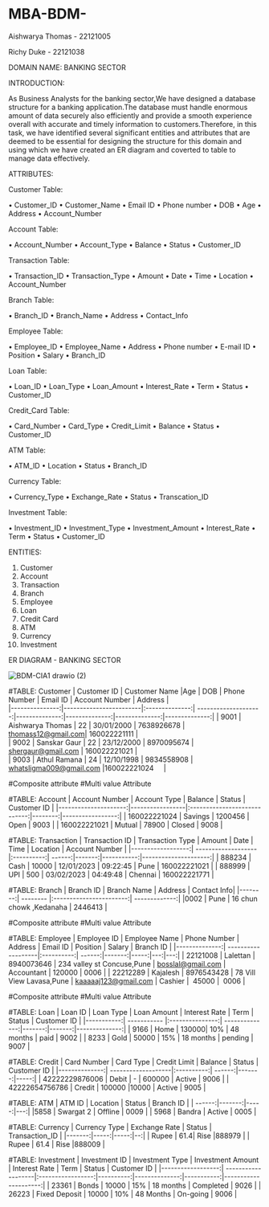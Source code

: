 # MBA-BDM-
Aishwarya Thomas - 22121005 

Richy Duke - 22121038

DOMAIN NAME: BANKING SECTOR 

INTRODUCTION:

As  Business Analysts for the banking sector,We have designed a database structure for a banking application.The database must handle enormous amount of data securely also efficiently and provide a smooth experience overall with accurate and timely information to customers.Therefore, in this task, we have identified several significant entities and attributes that are deemed to be essential for designing the  structure for this domain and using which we have created an ER diagram and coverted to table to manage data effectively.


ATTRIBUTES:

Customer Table:

•	Customer_ID 
•	Customer_Name
•	Email ID
• Phone number
• DOB
• Age
• Address
• Account_Number

Account Table:

•	Account_Number 
•	Account_Type
•	Balance
•	Status
•	Customer_ID 

Transaction Table:

•	Transaction_ID 
•	Transaction_Type
•	Amount
•	Date
•	Time
•	Location
•	Account_Number 

Branch Table:

•	Branch_ID 
•	Branch_Name
•	Address
•	Contact_Info

Employee Table:

•	Employee_ID 
•	Employee_Name
•	Address
• Phone number
• E-mail ID
•	Position
•	Salary
• Branch_ID 

Loan Table:

•	Loan_ID 
•	Loan_Type
•	Loan_Amount
•	Interest_Rate
•	Term
•	Status
•	Customer_ID 

Credit_Card Table:

•	Card_Number
•	Card_Type
•	Credit_Limit
•	Balance
•	Status
•	Customer_ID 

ATM Table:

•	ATM_ID 
•	Location
•	Status
•	Branch_ID 

Currency Table:

•	Currency_Type 
•	Exchange_Rate
•	Status
•  Transcation_ID

Investment Table:

•	Investment_ID
•	Investment_Type
•	Investment_Amount
•	Interest_Rate
•	Term
•	Status
•	Customer_ID 


ENTITIES:
1.	Customer
2.	Account
3.	Transaction
4.	Branch
5.	Employee
6.	Loan
7.	Credit Card
8.	ATM
9.	Currency
10. Investment


ER DIAGRAM - BANKING SECTOR

![BDM-CIA1 drawio (2)](https://user-images.githubusercontent.com/125997499/235332035-2b7c4b72-a9f5-4dd0-9db9-0650d715e8f7.png)




   
#TABLE: Customer
| Customer ID  | Customer Name       |Age |  DOB | Phone Number | Email ID | Account Number  | Address  |   
|---------------:|------------------------|:--------------:| --------------------:|--------------:|--------------:|--------------:|--------------:|
|  9001             |  Aishwarya Thomas   | 22 | 30/01/2000 |  7638926678 | thomass12@gmail.com| 160022221111    |    
|  9002             |  Sanskar Gaur            | 22 | 23/12/2000 | 8970095674 | shergaur@gmail.com | 160022221021    |    
|  9003             |  Athul Ramana           | 24 | 12/10/1998 |  9834558908 | whatsligma009@gmail.com |160022221024     |

#Composite attribute 
#Multi value Attribute 

#TABLE: Account
|  Account Number  |  Account Type |  Balance                            |  Status | Customer ID     | 
|---------------------:|-----------------|:----------------------------:|--------:|-----------------:|
|  160022221024  |  Savings              |  1200456                           |  Open  | 9003     | 
|  160022221021  |  Mutual               |  78900                               |  Closed | 9008 | 

#TABLE: Transaction
|  Transaction ID  |  Transaction Type |  Amount |  Date |  Time |  Location |  Account Number |
|------------------:| -------------------|:----------:| ------:|-------:|-----------:|---------------------:|
|  888234             |  Cash |  10000 |  12/01/2023 |  09:22:45 |  Pune |  160022221021 |
|  888999  |  UPI |  500 |  03/02/2023 |  04:49:48 |  Chennai |  160022221771 |

#TABLE: Branch
|  Branch ID |  Branch Name |  Address |  Contact Info|
|--------:| -------- |:-----------------------:| -------------:|
|0002 | Pune   | 16 chun chowk ,Kedanaha  | 2446413       |

#Composite attribute 
#Multi value Attribute 

#TABLE: Employee
| Employee ID |  Employee Name | Phone Number | Address | Email ID |  Position |  Salary |  Branch ID |
|--------------:| -------------------|:----------:| ------:|-------:|-----:|---:|---:|
| 22121008 |  Lalettan |  8940073646 | 234 valley st Concuse,Pune | bosslal@gmail.com | Accountant |  120000 |  0006 |
| 22212289 |  Kajalesh |  8976543428 | 78 Vill View  Lavasa,Pune | kaaaaaj123@gmail.com |  Cashier |  45000 |  0006 |

#Composite attribute 
#Multi value Attribute 

#TABLE: Loan
|  Loan ID  | Loan Type | Loan Amount | Interest Rate | Term | Status | Customer ID |
|-----------:| ----------- |:---------------:| --------------:|-------:|-------:|--------------:|
|  9166  | Home | 130000| 10% | 48 months | paid | 9002 |
|  8233  | Gold | 50000 | 15% | 18 months | pending | 9007 |

#TABLE: Credit
| Card Number  | Card Type | Credit Limit | Balance | Status | Customer ID |
|--------------:| -------------------|:----------:| ------:|-------:|-----:|
| 42222229876006  | Debit | - | 600000 | Active | 9006 |
| 42222654756786 | Credit | 100000 |10000 | Active | 9005 |

#TABLE: ATM
| ATM ID | Location | Status | Branch ID |
| ------:|-------:|-----:|---:|
|5858 | Swargat 2 | Offline | 0009 |
| 5968 | Bandra | Active | 0005 |

#TABLE: Currency
| Currency Type  | Exchange Rate | Status | Transaction_ID |
|-------:|-----:|-----:|--:|
| Rupee  | 61.4| Rise |888979 |
| Rupee  | 61.4 | Rise |888009 |

#TABLE: Investment
|  Investment ID  | Investment Type | Investment Amount | Interest Rate | Term | Status | Customer ID |
|------------------:| -------------------|:-----------------:|----------:|--------------:|-----------:|---------------------:|
|  23361  | Bonds | 10000 | 15% | 18 months | Completed | 9026 |
|  26223  | Fixed Deposit | 10000 | 10% | 48 Months | On-going | 9006 |









